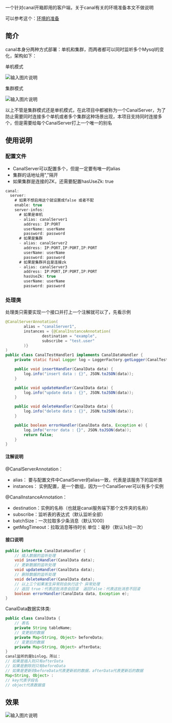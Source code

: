 一个针对canal开箱即用的客户端，关于canal有关的环境准备本文不做说明

可以参考这个：[环境的准备](https://blog.csdn.net/weixin_44102992/article/details/120454307)

## 简介

canal本身分两种方式部署：单机和集群，而两者都可以同时监听多个Mysql的变化，架构如下：

单机模式

![输入图片说明](https://foruda.gitee.com/images/1683172103450201627/4edae422_6577380.png "屏幕截图")

集群模式

![输入图片说明](https://foruda.gitee.com/images/1683172132090014137/88125551_6577380.png "屏幕截图")

以上不管是集群模式还是单机模式，在此项目中都被称为一个CanalServer，为了防止需要同时连接多个单机或者多个集群这种场景出现，本项目支持同时连接多个，但是需要给每个CanalServer打上一个唯一的别名

## 使用说明

### 配置文件

- CanalServer可以配置多个，但是一定要有唯一的alias
- 集群的话地址用","隔开
- 如果集群是连接的ZK，还需要配置hasUseZk: true

```Java
canal:
  server:
    # 如果不想启用这个就设置成false 或者不配
    enable: true
    server-infos:
      # 如果是单机
      - alias: canalServer1
        address: IP:PORT
        userName: userName
        password: password
      # 如果是集群
      - alias: canalServer2
        address: IP:PORT,IP:PORT,IP:PORT
        userName: userName
        password: password
      # 如果是集群并且是连接zk
      - alias: canalServer3
        address: IP:PORT,IP:PORT,IP:PORT
        hasUseZk: true
        userName: userName
        password: password
```

### 处理类

处理类只需要实现一个接口并打上一个注解就可以了，先看示例

```Java
@CanalServerAnnotation(
        alias = "canalServer1",
        instances = {@CanalInstanceAnnotation(
                destination = "example",
                subscribe = "test.user"
        )}
)
public class CanalTestHandler1 implements CanalDataHandler {
    private static final Logger log = LoggerFactory.getLogger(CanalTestHandler1.class);

    public void insertHandler(CanalData data) {
        log.info("insert data : {}", JSON.toJSON(data));
    }

    public void updateHandler(CanalData data) {
        log.info("update data : {}", JSON.toJSON(data));
    }

    public void deleteHandler(CanalData data) {
        log.info("delete data : {}", JSON.toJSON(data));
    }

    public boolean errorHandler(CanalData data, Exception e) {
        log.info("error data : {}", JSON.toJSON(data));
        return false;
    }
}
```

#### 注解说明

@CanalServerAnnotation：
  - alias： 要与配置文件中CanalServer的alias一致，代表是该服务下的监听类
  - instances： 实例配置，是一个数组，因为一个CanalServer可以有多个实例

@CanalInstanceAnnotation：
  - destination：实例的名称（也就是canal服务端下那个文件夹的名称）
  - subscribe：监听表的表达式（默认监听全部）
  - batchSize：一次拉取多少条消息（默认1000）
  - getMsgTimeout：拉取消息等待时长 单位：毫秒（默认1s拉一次）

#### 接口说明

```Java
public interface CanalDataHandler {
    // 插入数据的监听处理
    void insertHandler(CanalData data);
    // 更新数据的监听处理
    void updateHandler(CanalData data);
    // 删除数据的监听处理
    void deleteHandler(CanalData data);
    // 以上三个如果发生异常则会执行这个 异常处理  
    // 返回 true：代表这批消息会回滚  返回false：代表这批消息不回滚
    boolean errorHandler(CanalData data, Exception e);
}

```

CanalData数据实体类:

```Java
public class CanalData {
    // 表名
    private String tableName;
    // 变更前的数据
    private Map<String, Object> beforeData;
    // 变更后的数据
    private Map<String, Object> afterData;
}
canal监听的是binlog，所以：
// 如果是插入则只有afterData
// 如果是删除则只有beforeData
// 如果是更新则beforeData代表更新前的数据，afterData代表更新后的数据
Map<String, Object> :
// key代表字段名
// object代表数据值
```



## 效果

![输入图片说明](https://foruda.gitee.com/images/1683172155311180906/084a043f_6577380.png "屏幕截图")
